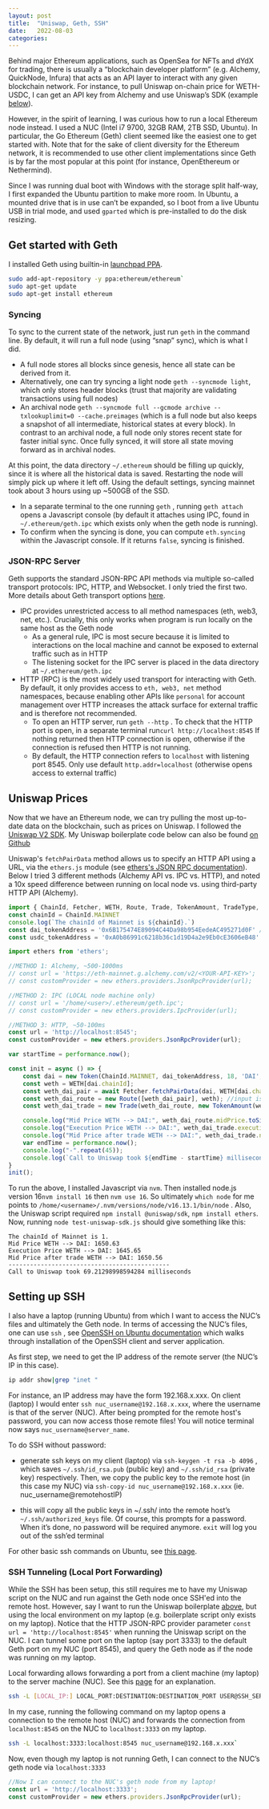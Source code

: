 ```yaml
---
layout: post
title:  "Uniswap, Geth, SSH"
date:   2022-08-03
categories: 
---
```

Behind major Ethereum applications, such as OpenSea for NFTs and dYdX for trading, there is usually a “blockchain developer platform” (e.g. Alchemy, QuickNode, Infura) that acts as an API layer to interact with any given blockchain network. For instance, to pull Uniswap on-chain price for WETH-USDC, I can get an API key from Alchemy and use Uniswap’s SDK (example [below](#uniswap-on-chain-pricing)).

However, in the spirit of learning, I was curious how to run a local Ethereum node instead. I used a NUC (Intel  i7 9700, 32GB RAM, 2TB SSD, Ubuntu). In particular, the Go Ethereum (Geth) client seemed like the easiest one to get started with. Note that for the sake of client diversity for the Ethereum network, it is recommended to use other client implementations since Geth is by far the most popular at this point (for instance, OpenEthereum or Nethermind). 

Since I was running dual boot with Windows with the storage split half-way, I first expanded the Ubuntu partition to make more room. In Ubuntu, a mounted drive that is in use can’t be expanded, so I boot from a live Ubuntu USB in trial mode, and used `gparted` which is pre-installed to do the disk resizing.

## Get started with Geth

I installed Geth using builtin-in [launchpad PPA](https://geth.ethereum.org/docs/install-and-build/installing-geth#ubuntu-via-ppas). 

```bash
sudo add-apt-repository -y ppa:ethereum/ethereum`
sudo apt-get update
sudo apt-get install ethereum
```

### Syncing 
To sync to the current state of the network, just run `geth` in the command line. By default, it will run a full node (using “snap” sync), which is what I did. 
- A full node stores all blocks since genesis, hence all state can be derived from it. 
- Alternatively, one can try syncing a light node `geth --syncmode light`, which only stores header blocks (trust that majority are validating transactions using full nodes)
- An archival node `geth --syncmode full --gcmode archive --txlookuplimit=0 --cache.preimages` (which is a full node but also keeps a snapshot of all intermediate, historical states at every block). In contrast to an archival node, a full node only stores recent state for faster initial sync. Once fully synced, it will store all state moving forward as in archival nodes. 

At this point, the data directory `~/.ethereum` should be filling up quickly, since it is where all the historical data is saved. Restarting the node will simply pick up where it left off. Using the default settings, syncing mainnet took about 3 hours using up ~500GB of the SSD. 
- In a separate terminal to the one running `geth` , running `geth attach` opens a Javascript console (by default it attaches using IPC, found in `~/.ethereum/geth.ipc` which exists only when the geth node is running). 
- To confirm when the syncing is done, you can compute `eth.syncing` within the Javascript console. If it returns `false`, syncing is finished.

### JSON-RPC Server
Geth supports the standard JSON-RPC API methods via multiple so-called transport protocols: IPC, HTTP, and Websocket. I only tried the first two. More details about Geth transport options [here](https://geth.ethereum.org/docs/rpc/server). 

- IPC provides unrestricted access to all method namespaces (eth, web3, net, etc.). Crucially, this only works when program is run locally on the same host as the Geth node
    - As a general rule, IPC is most secure because it is limited to interactions on the local machine and cannot be exposed to external traffic such as in HTTP
    - The listening socket for the IPC server is placed in the data directory at `~/.ethereum/geth.ipc`
- HTTP (RPC) is the most widely used transport for interacting with Geth. By default, it only provides access to `eth, web3, net` method namespaces, because enabling other APIs like `personal` for account management over HTTP increases the attack surface for external traffic and is therefore not recommended.
    - To open an HTTP server, run `geth --http` . To check that the HTTP port is open, in a separate terminal run`curl http://localhost:8545` If nothing returned then HTTP connection is open, otherwise if the connection is refused then HTTP is not running.
    - By default, the HTTP connection refers to `localhost` with listening port 8545. Only use default `http.addr=localhost` (otherwise opens access to external traffic)
    
## Uniswap Prices
Now that we have an Ethereum node, we can try pulling the most up-to-date data on the blockchain, such as prices on Uniswap. I followed the [Uniswap V2 SDK](https://docs.uniswap.org/sdk/2.0.0/guides/quick-start).
My Uniswap boilerplate code below can also be found [on Github](https://github.com/axucar/uniswap-boilerplate)

Uniswap's `fetchPairData` method allows us to specify an HTTP API using a URL, via the `ethers.js` module (see [ethers's JSON RPC documentation](https://docs.ethers.io/v5/api/providers/jsonrpc-provider/)). Below I tried 3 different methods (Alchemy API vs. IPC vs. HTTP), and noted a 10x speed difference between running on local node vs. using third-party HTTP API (Alchemy).
    
```js    
import { ChainId, Fetcher, WETH, Route, Trade, TokenAmount, TradeType, Token} from '@uniswap/sdk';
const chainId = ChainId.MAINNET
console.log(`The chainId of Mainnet is ${chainId}.`)
const dai_tokenAddress = '0x6B175474E89094C44Da98b954EedeAC495271d0F' // must be checksummed
const usdc_tokenAddress = '0xA0b86991c6218b36c1d19D4a2e9Eb0cE3606eB48' // must be checksummed

import ethers from 'ethers';

//METHOD 1: Alchemy, ~500-1000ms
// const url = 'https://eth-mainnet.g.alchemy.com/v2/<YOUR-API-KEY>';
// const customProvider = new ethers.providers.JsonRpcProvider(url);

//METHOD 2: IPC (LOCAL node machine only)
// const url = '/home/<user>/.ethereum/geth.ipc';
// const customProvider = new ethers.providers.IpcProvider(url);

//METHOD 3: HTTP, ~50-100ms
const url = 'http://localhost:8545'; 
const customProvider = new ethers.providers.JsonRpcProvider(url);

var startTime = performance.now();

const init = async () => {	
	const dai = new Token(ChainId.MAINNET, dai_tokenAddress, 18, 'DAI', 'Dai stablecoin');	
	const weth = WETH[dai.chainId];
	const weth_dai_pair = await Fetcher.fetchPairData(dai, WETH[dai.chainId], customProvider); 		
	const weth_dai_route = new Route([weth_dai_pair], weth); //input is weth		
	const weth_dai_trade = new Trade(weth_dai_route, new TokenAmount(weth, String(0.1*1e18)), TradeType.EXACT_INPUT);	

	console.log("Mid Price WETH --> DAI:", weth_dai_route.midPrice.toSignificant(6));	
	console.log("Execution Price WETH --> DAI:", weth_dai_trade.executionPrice.toSignificant(6));
	console.log("Mid Price after trade WETH --> DAI:", weth_dai_trade.nextMidPrice.toSignificant(6));	
	var endTime = performance.now();
	console.log("-".repeat(45));
	console.log(`Call to Uniswap took ${endTime - startTime} milliseconds`);
}
init();
```

To run the above, I installed Javascript via `nvm`. Then installed node.js version 16`nvm install 16` then `nvm use 16`. So ultimately `which node` for me points to `/home/<username>/.nvm/versions/node/v16.13.1/bin/node` . Also, the Uniswap script required `npm install @uniswap/sdk`, `npm install ethers`. Now, running `node test-uniswap-sdk.js` should give something like this:

```
The chainId of Mainnet is 1.
Mid Price WETH --> DAI: 1650.63
Execution Price WETH --> DAI: 1645.65
Mid Price after trade WETH --> DAI: 1650.56
---------------------------------------------
Call to Uniswap took 69.21298998594284 milliseconds
```

## Setting up SSH
I also have a laptop (running Ubuntu) from which I want to access the NUC’s files and ultimately the Geth node. In terms of accessing the NUC’s files, one can use `ssh` , see [OpenSSH on Ubuntu documentation](https://ubuntu.com/server/docs/service-openssh) which walks through installation of the OpenSSH client and server application. 

As first step, we need to get the IP address of the remote server (the NUC’s IP in this case). 

```bash
ip addr show|grep "inet "
```

For instance, an IP address may have the form 192.168.x.xxx. On client (laptop) I would enter `ssh nuc_username@192.168.x.xxx`, where the username is that of the server (NUC). After being prompted for the remote host's password, you can now access those remote files! You will notice terminal now says `nuc_username@server_name`. 

To do SSH without password: 
- generate ssh keys on my client (laptop) via `ssh-keygen -t rsa -b 4096` , which saves `~/.ssh/id_rsa.pub` (public key) and `~/.ssh/id_rsa` (private key) respectively. Then, we copy the public key to the remote host (in this case my NUC) via `ssh-copy-id nuc_username@192.168.x.xxx` (ie. nuc_username@remotehostIP)

- this will copy all the public keys in ~/.ssh/ into the remote host’s `~/.ssh/authorized_keys` file. Of course, this prompts for a password. When it’s done, no password will be required anymore. `exit` will log you out of the ssh’ed terminal

For other basic ssh commands on Ubuntu, see [this page](https://www.ssh.com/academy/ssh/command).

### SSH Tunneling (Local Port Forwarding)
While the SSH has been setup, this still requires me to have my Uniswap script on the NUC and run against the Geth node once SSH'ed into the remote host. However, say I want to run the Uniswap boilerplate [above](#uniswap-on-chain-pricing), but using the local environment on my laptop (e.g. boilerplate script only exists on my laptop). Notice that the HTTP JSON-RPC provider parameter `const url = 'http://localhost:8545'` when running the Uniswap script on the NUC. I can tunnel some port on the laptop (say port 3333) to the default Geth port on my NUC (port 8545), and query the Geth node as if the node was running on my laptop.

Local forwarding allows forwarding a port from a client machine (my laptop) to the server machine (NUC). 
See this [page](https://www.ssh.com/academy/ssh/tunneling/example) for an explanation.

```bash
ssh -L [LOCAL_IP:] LOCAL_PORT:DESTINATION:DESTINATION_PORT USER@SSH_SERVER
```

In my case, running the following command on my laptop opens a connection to the remote host (NUC) and forwards the connection from `localhost:8545` on the NUC to `localhost:3333` on my laptop.

```bash
ssh -L localhost:3333:localhost:8545 nuc_username@192.168.x.xxx`
```

Now, even though my laptop is not running Geth, I can connect to the NUC’s geth node via `localhost:3333`

```js
//Now I can connect to the NUC's geth node from my laptop!
const url = 'http://localhost:3333';
const customProvider = new ethers.providers.JsonRpcProvider(url);
```
